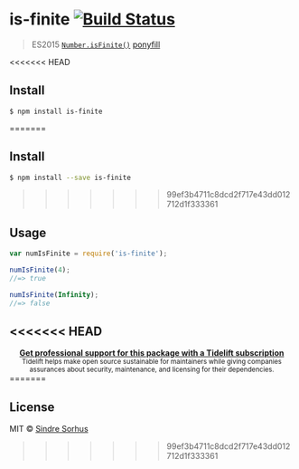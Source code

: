 # is-finite [![Build Status](https://travis-ci.org/sindresorhus/is-finite.svg?branch=master)](https://travis-ci.org/sindresorhus/is-finite)

> ES2015 [`Number.isFinite()`](https://developer.mozilla.org/en-US/docs/Web/JavaScript/Reference/Global_Objects/Number/isFinite) [ponyfill](https://ponyfill.com)

<<<<<<< HEAD
## Install

```
$ npm install is-finite
```
=======

## Install

```sh
$ npm install --save is-finite
```

>>>>>>> 99ef3b4711c8dcd2f717e43dd012712d1f333361

## Usage

```js
var numIsFinite = require('is-finite');

numIsFinite(4);
//=> true

numIsFinite(Infinity);
//=> false
```

<<<<<<< HEAD
---

<div align="center">
	<b>
		<a href="https://tidelift.com/subscription/pkg/npm-is-finite?utm_source=npm-is-finite&utm_medium=referral&utm_campaign=readme">Get professional support for this package with a Tidelift subscription</a>
	</b>
	<br>
	<sub>
		Tidelift helps make open source sustainable for maintainers while giving companies<br>assurances about security, maintenance, and licensing for their dependencies.
	</sub>
</div>
=======

## License

MIT © [Sindre Sorhus](http://sindresorhus.com)
>>>>>>> 99ef3b4711c8dcd2f717e43dd012712d1f333361
